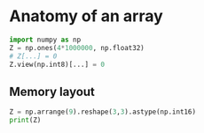 # Anatomy of an array


```python
import numpy as np
Z = np.ones(4*1000000, np.float32)
# Z[...] = 0
Z.view(np.int8)[...] = 0
```




## Memory layout

```py
Z = np.arrange(9).reshape(3,3).astype(np.int16)
print(Z)
```
